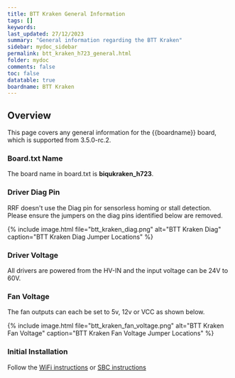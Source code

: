 ```yaml
---
title: BTT Kraken General Information
tags: []
keywords: 
last_updated: 27/12/2023
summary: "General information regarding the BTT Kraken"
sidebar: mydoc_sidebar
permalink: btt_kraken_h723_general.html
folder: mydoc
comments: false
toc: false
datatable: true
boardname: BTT Kraken
---
```


## Overview

This page covers any general information for the {{boardname}} board, which is supported from 3.5.0-rc.2.

### Board.txt Name

The board name in board.txt is **biqukraken_h723**.

### Driver Diag Pin

RRF doesn't use the Diag pin for sensorless homing or stall detection. Please ensure the jumpers on the diag pins identified below are removed.  

{% include image.html file="btt_kraken_diag.png" alt="BTT Kraken Diag" caption="BTT Kraken Diag Jumper Locations" %}

### Driver Voltage

All drivers are powered from the HV-IN and the input voltage can be 24V to 60V.  

### Fan Voltage

The fan outputs can each be set to 5v, 12v or VCC as shown below.  

{% include image.html file="btt_kraken_fan_voltage.png" alt="BTT Kraken Fan Voltage" caption="BTT Kraken Fan Voltage Jumper Locations" %}  

### Initial Installation

Follow the [WiFi instructions](btt_kraken_h723_connected_wifi_32.html) or [SBC instructions](btt_kraken_h723_connected_sbc.html)
